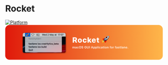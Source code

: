 # Rocket
[![Platform](https://img.shields.io/badge/Platform-OSX-lightgrey.svg)](https://developer.apple.com/)
![](Screenshots/banner.png)
